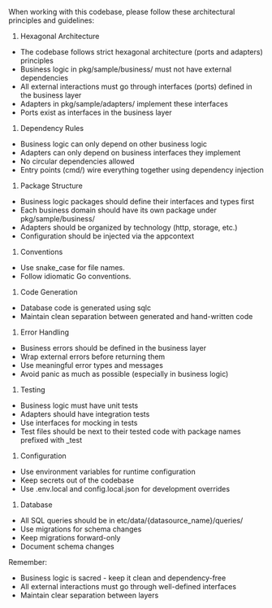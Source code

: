 When working with this codebase, please follow these architectural principles and guidelines:

1. Hexagonal Architecture
- The codebase follows strict hexagonal architecture (ports and adapters) principles
- Business logic in pkg/sample/business/ must not have external dependencies
- All external interactions must go through interfaces (ports) defined in the business layer
- Adapters in pkg/sample/adapters/ implement these interfaces
- Ports exist as interfaces in the business layer

1. Dependency Rules
- Business logic can only depend on other business logic
- Adapters can only depend on business interfaces they implement
- No circular dependencies allowed
- Entry points (cmd/) wire everything together using dependency injection

1. Package Structure
- Business logic packages should define their interfaces and types first
- Each business domain should have its own package under pkg/sample/business/
- Adapters should be organized by technology (http, storage, etc.)
- Configuration should be injected via the appcontext

1. Conventions
- Use snake_case for file names.
- Follow idiomatic Go conventions.

1. Code Generation
- Database code is generated using sqlc
- Maintain clean separation between generated and hand-written code

1. Error Handling
- Business errors should be defined in the business layer
- Wrap external errors before returning them
- Use meaningful error types and messages
- Avoid panic as much as possible (especially in business logic)

1. Testing
- Business logic must have unit tests
- Adapters should have integration tests
- Use interfaces for mocking in tests
- Test files should be next to their tested code with package names prefixed with _test

1. Configuration
- Use environment variables for runtime configuration
- Keep secrets out of the codebase
- Use .env.local and config.local.json for development overrides

1. Database
- All SQL queries should be in etc/data/{datasource_name}/queries/
- Use migrations for schema changes
- Keep migrations forward-only
- Document schema changes

Remember:
- Business logic is sacred - keep it clean and dependency-free
- All external interactions must go through well-defined interfaces
- Maintain clear separation between layers
